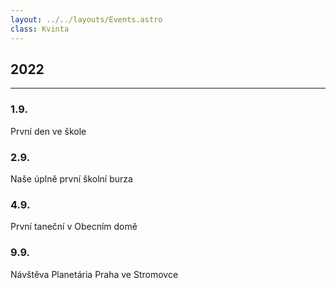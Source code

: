```yaml
---
layout: ../../layouts/Events.astro
class: Kvinta
---
```


## 2022
---
### 1.9.
První den ve škole

### 2.9.
Naše úplně první školní burza

### 4.9.
První taneční v Obecním domě

### 9.9.
Návštěva Planetária Praha ve Stromovce
